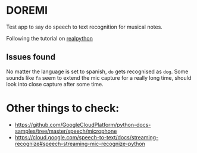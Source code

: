 # DOREMI

Test app to say do speech to text recognition for musical notes.

Following the tutorial on [realpython](https://realpython.com/python-speech-recognition/)

## Issues found

No matter the language is set to spanish, `do` gets recognised as `dog`.
Some sounds like `fa` seem to extend the mic capture for a really long time, should look into close capture after some time.

# Other things to check:

- https://github.com/GoogleCloudPlatform/python-docs-samples/tree/master/speech/microphone
- https://cloud.google.com/speech-to-text/docs/streaming-recognize#speech-streaming-mic-recognize-python
